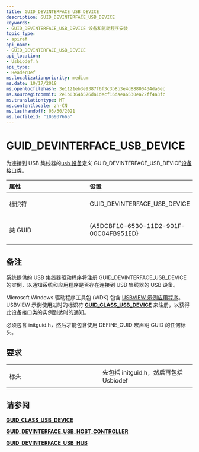 ```yaml
---
title: GUID_DEVINTERFACE_USB_DEVICE
description: GUID_DEVINTERFACE_USB_DEVICE
keywords:
- GUID_DEVINTERFACE_USB_DEVICE 设备和驱动程序安装
topic_type:
- apiref
api_name:
- GUID_DEVINTERFACE_USB_DEVICE
api_location:
- Usbiodef.h
api_type:
- HeaderDef
ms.localizationpriority: medium
ms.date: 10/17/2018
ms.openlocfilehash: 3e1121eb3e9387f6f3c3b8b3e4d88800434da6ec
ms.sourcegitcommit: 2e1b0364b576da1decf16daea6530ea22ff4a3fc
ms.translationtype: MT
ms.contentlocale: zh-CN
ms.lasthandoff: 03/30/2021
ms.locfileid: "105937665"
---
```

# <a name="guid_devinterface_usb_device"></a>GUID_DEVINTERFACE_USB_DEVICE


为连接到 USB 集线器的[usb 设备](../index.yml)定义 GUID_DEVINTERFACE_USB_DEVICE[设备接口类](./overview-of-device-interface-classes.md)。

<table>
<colgroup>
<col width="50%" />
<col width="50%" />
</colgroup>
<thead>
<tr class="header">
<th align="left">属性</th>
<th align="left">设置</th>
</tr>
</thead>
<tbody>
<tr class="odd">
<td align="left"><p>标识符</p></td>
<td align="left"><p>GUID_DEVINTERFACE_USB_DEVICE</p></td>
</tr>
<tr class="even">
<td align="left"><p>类 GUID</p></td>
<td align="left"><p>{A5DCBF10-6530-11D2-901F-00C04FB951ED}</p></td>
</tr>
</tbody>
</table>

 

<a name="remarks"></a>备注
-------

系统提供的 USB 集线器驱动程序将注册 GUID_DEVINTERFACE_USB_DEVICE 的实例，以通知系统和应用程序是否存在连接到 USB 集线器的 USB 设备。

Microsoft Windows 驱动程序工具包 (WDK) 包含 [USBVIEW 示例应用程序](/samples/browse/)。 USBVIEW 示例使用过时的标识符 [**GUID_CLASS_USB_DEVICE**](guid-class-usb-device.md) 来注册，以获得此设备接口类的实例到达时的通知。

必须包含 initguid.h，然后才能包含使用 DEFINE_GUID 宏声明 GUID 的任何标头。

<a name="requirements"></a>要求
------------

<table>
<colgroup>
<col width="50%" />
<col width="50%" />
</colgroup>
<tbody>
<tr class="odd">
<td align="left"><p>标头</p></td>
<td align="left">先包括 initguid.h，然后再包括 Usbiodef</td>
</tr>
</tbody>
</table>

## <a name="see-also"></a>请参阅


[**GUID_CLASS_USB_DEVICE**](guid-class-usb-device.md)

[**GUID_DEVINTERFACE_USB_HOST_CONTROLLER**](guid-devinterface-usb-host-controller.md)

[**GUID_DEVINTERFACE_USB_HUB**](guid-devinterface-usb-hub.md)


